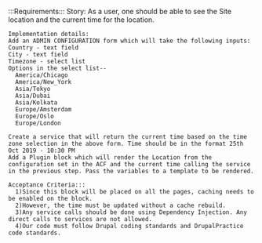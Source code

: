 :::Requirements:::
    Story: As a user, one should be able to see the Site location and the current time for the location.

    Implementation details:
    Add an ADMIN CONFIGURATION form which will take the following inputs:
    Country - text field
    City - text field
    Timezone - select list
    Options in the select list--
      America/Chicago
      America/New_York
      Asia/Tokyo
      Asia/Dubai
      Asia/Kolkata
      Europe/Amsterdam
      Europe/Oslo
      Europe/London
    
    Create a service that will return the current time based on the time zone selection in the above form. Time should be in the format 25th Oct 2019 - 10:30 PM
    Add a Plugin block which will render the Location from the configuration set in the ACF and the current time calling the service in the previous step. Pass the variables to a template to be rendered.
    
    Acceptance Criteria:::
      1)Since this block will be placed on all the pages, caching needs to be enabled on the block. 
      2)However, the time must be updated without a cache rebuild.
      3)Any service calls should be done using Dependency Injection. Any direct calls to services are not allowed.
      4)Our code must follow Drupal coding standards and DrupalPractice code standards.
